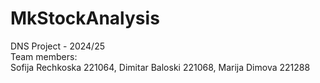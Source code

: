 # MkStockAnalysis
DNS Project - 2024/25<br>
Team members:<br>
Sofija Rechkoska 221064, Dimitar Baloski 221068, Marija Dimova 221288 
